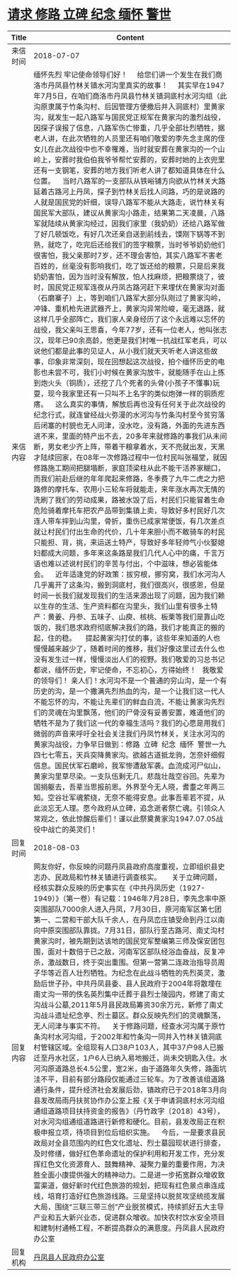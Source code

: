 # <a href="http://www.shangluo.gov.cn/zmhd/ldxxxx.jsp?urltype=leadermail.LeaderMailContentUrl&wbtreeid=1112&leadermailid=4807">请求  修路  立碑  纪念   缅怀   警世</a>
|Title|Content|
|:---:|---|
|来信时间|2018-07-07|
|来信内容|缅怀先烈 牢记使命领导们好！     给您们讲一个发生在我们商洛市丹凤县竹林关镇水河沟里真实的故事！     其实早在1947年7月5日，在咱们商洛市丹凤县竹林关镇洞底村水河沟组（此沟原隶属于竹条沟村、后因管理方便撤后并入洞底村）里黄家沟，就发生一起八路军与国民党正规军在黄家沟的激烈战役，因探子误报了信息，八路军伤亡惨重，几乎全部壮烈牺牲，据老人讲，在此次牺牲的人员里还有咱们敬爱的李先念主席的侄女儿在此次战役中也不幸罹难，当时就安葬在黄家沟的一个山岭上，安葬时我伯伯我爷爷帮忙安葬的，安葬时她的上衣兜里还有一支钢笔，安葬的地方我们听老人讲了都知道具体在什么位置。    当时八路军的一支部队从铁峪铺方向欲从竹林关大路延着古路河上丹凤，探子到竹林关后找人问路，巧的是说路的人就是国民党的奸细，误导八路军不能从大路走，说竹林关有国民军大部队，建议从黄家沟小路走，结果第二天凌晨，八路军就陆续从黄家沟经过，因我们家里（我奶奶）还给八路军做了好几顿饭吃，有好几次还亲自送到前线去，馍刚下锅等不到熟，就吃了，吃完后还给我们的签字粮票，当时爷爷奶奶他们很害怕，我父亲那时7岁，还不理会害怕，其实八路军不害老百姓的，丝毫没有影响我们，吃了饭还给的粮票，只是后来我奶奶害怕，因为当时没有解放，怕人找麻烦，把粮票烧了，彼时，国民党正规军连夜从丹凤古路河赶下来埋伏在黄家沟对面（石磨寨子）上，等到咱们八路军大部分队刚过了黄家沟岭，冲锋、重机枪先进武器齐上，黄家沟异常险峻，毫无退路，就这样几乎全部阵亡，我们家人亲身经历了这个永远难以忘怀的战役，我父亲叫王思喜，今年77岁，还有一位老人，他叫张志汉，现年已90余高龄，他更是我们村唯一抗战红军老兵，可以说他们都是此事的见证人，从小我们就天天听老人讲这些故事，印象非常深刻，现在回想起这次战役，拍个缅怀历史的电影也未尝不可，我们小时候在黄家沟放牛，就能随手在山上拣到炮火头（铜质），还挖了几个死者的头骨(小孩子不懂事)玩耍，现今我家里还有一只叫不上名字的类似炮弹一样的铜质疙瘩。    这么真实的事情，解放后再也没有任何关于此次战役的纪念行式，就连曾经战火弥漫的水河沟与竹条沟村至今贫穷落后闭塞的村貌也无人问津，没水吃，没有路，外面的先进东西进不来，里面的特产出不去，20多年来就修路的事我们从未间断，男女老少齐上阵，带着干粮拿着水，天不亮就出发，天黑才陆续回家，在08年一次修路过程中一位村民叫张福堂，就因修路施工期间把腿塌断，家庭顶梁柱从此不能干活养家糊口，而我们前赴后继的年年爬起来修路，冬季费了九牛二虎之力把路修的摩托车、农用小三轮车将就能走，来年涨水再次无情的洗刷了我们的劳动成果，路被水毁了后，村民们只能冒着生命危险骑着摩托车把农产品带到集镇上卖，导致好多村民好几次连人带车摔到山沟里，骨折，重伤已成家常便饭，有几次差点就让村民们付出生命的代价，几十年来胆小而不敢骑车的村民只能担、背，挑，来运送土特产，导致好多年轻帅气小伙娶媳妇都成大问题，多年来这条路是我们几代人心中的痛，千言万语也难以述说村民们的辛苦与付出，个中滋味，想必皆能体会。    近年适逢党的好政策：拔穷根，挪穷窝，我们水河沟人几乎离开了这条沟，搬到洞底村，我们很高兴，很感恩，但是时间一长我们就发现我们的生活来源出现了问题，因为我们赖以生存的生活、生产资料都在沟里头，我们山里有很多土特产：黄姜、丹参、五味子、山庾、核桃、板栗等我们是靠山吃饭的，我们恳求政府彻底解决我们的路，我们才能真正的搬的起，住的稳。     提起黄家沟打仗的事，这些年来知道的人也慢慢越来越少了，随着时间的推移，我们好像这里过去什么也没有发生过一样，慢慢淡出人们的视野。我们敬爱的习总书记都说，缅怀历史，牢记使命，不忘初心，方得始终！   我敬爱的领导们！ 亲人们！水河沟不是一个普通的穷山沟，是一个有历史的沟，是一个撒满先烈热血的沟，是一个让我们这一代人不能忘怀的沟，不能让先辈们的鲜血白流，不能让黄家沟先烈们的灵魂在沟里飘荡，他们的尸骨没有妥善安置，难道他们的牺牲不是为了我们这一代的幸福生活吗？我们的心愿是用我们微弱的声音来呼吁全社会关注我们丹凤竹林关，关注水河沟的黄家沟战役，力争早日做到：修路  立碑  纪念  缅怀  警世一九四七七零五，天兵突降黄家沟。欲越古道抵龙驹，怎奈奸细假信息。国民伏军石磨岭，我军惨遭敌军袭。血流成河尸似山，黄家沟里草尽染。一支队伍剩无几，悲哉壮哉空谷回。先辈为国捐躯去，吾辈当思报前恩。外界至今无人晓，耆耋之年两三知。空谷壮军魂萦绕，无奈不能得安息。此事吾辈若不提，从此淡忘无人理。愿今政府从立碑，追念逝者祭亡魂。引领众人常观之，依此惊醒后辈们！谨以此祭奠黄家沟1947.07.05战役中战亡的英灵们！|
|回复时间|2018-08-03|
|回复内容|网友你好，你反映的问题丹凤县政府高度重视，立即组织县史志办、民政局和竹林关镇进行调查核实。　　关于立碑问题，经核实群众反映的历史事实在《中共丹凤历史（1927-1949）》（第一卷）有记载：1946年7月28日，李先念率中原突围部队7000余人进入丹凤，7月30日，原河南军区第七团第一、二营和干部大队千余人，在丹凤峦庄镇受命到丹江以南向中原突围部队靠拢。7月31日，部队行至古路河、南丈沟村黄家沟时，被先期到达该地的国民党军整编第三师及保安团包围，面对十数倍于已之敌，河南军区部队经浴血奋战，反复冲杀，激战数日，终于突出重围。但第一营第二连政治指导员周子华等近百人壮烈牺牲。为纪念在此战斗牺牲的先烈英灵，激励后世子孙，中共丹凤县委、县人民政府于2004年将散埋在南丈沟一带的佚名英烈集中迁葬于县烈士陵园内，修建了南丈沟战斗公墓,2011年5月县民政局筹资30余万元，新修了南丈沟战斗遗址纪念亭、烈士墓区。群众反映先烈们的灵魂飘荡，无人问津与事实不符。    关于修路问题，经查水河沟属于原竹条沟村水河沟组，于2002年和竹条沟一同并入竹林关镇洞底村管辖区域。全组现有人口38户103人，其中37户98人已搬迁至丹水社区，1户6人已纳入易地搬迁，尚未交钥匙入住。水河沟原道路总长4.5公里，宽2米，由于道路年久失修，路面坑洼不平，目前有部分路段仅能通过三轮车。为了改善该组道路通行条件，提升经济社会发展后劲，镇政府已于2018年3月向县发改局雨丹扶贫协作办公室上报《关于申请洞底村水河沟组通组道路项目扶持资金的报告》（丹竹政字〔2018〕43号），对水河沟组通组道路进行新修和硬化。目前，县发改局正在积极申报立项，待项目到位后组织实施。    今后，一是要求县民政局对全县范围内的红色文化遗址、烈士墓园现状进行排查，及时修缮，做好红色革命遗址的保护利用和开发工作，充分发挥红色文化资源育人、鼓舞精神、凝聚力量的重要作用，为决胜全面小康提供强大的精神动力。二是进一步拓宽群众增收致富渠道，做好新时代红色旅游的规划，把现有红色景点串连成线，培育打造好红色旅游线路。三是坚持以脱贫攻坚统揽发展大局，围绕“三联三带三创”产业脱贫模式，持续抓好五大主导产业和五大新兴业态，促进群众增收。加快农村饮水安全项目和建制村通畅工程，不断提高群众的满意度。丹凤县人民政府办公室|
|回复机构|<a href="../../categories/agencies/丹凤县人民政府办公室.md">丹凤县人民政府办公室</a>|

